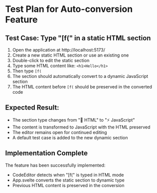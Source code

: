# Test Plan for Auto-conversion Feature

## Test Case: Type "[f(" in a static HTML section

1. Open the application at http://localhost:5173/
2. Create a new static HTML section or use an existing one
3. Double-click to edit the static section
4. Type some HTML content like: `<h1>Hello</h1>`
5. Then type `[f(` 
6. The section should automatically convert to a dynamic JavaScript section
7. The HTML content before `[f(` should be preserved in the converted code

## Expected Result:
- The section type changes from "📝 HTML" to "⚡ JavaScript"
- The content is transformed to JavaScript with the HTML preserved
- The editor remains open for continued editing
- A default test case is added to the new dynamic section

## Implementation Complete
The feature has been successfully implemented:
- CodeEditor detects when "[f(" is typed in HTML mode
- App.svelte converts the static section to dynamic type
- Previous HTML content is preserved in the conversion